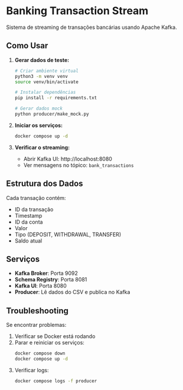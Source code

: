 # Banking Transaction Stream

Sistema de streaming de transações bancárias usando Apache Kafka.

## Como Usar

1. **Gerar dados de teste:**
   ```bash
   # Criar ambiente virtual
   python3 -m venv venv
   source venv/bin/activate
   
   # Instalar dependências
   pip install -r requirements.txt
   
   # Gerar dados mock
   python producer/make_mock.py
   ```

2. **Iniciar os serviços:**
   ```bash
   docker compose up -d
   ```

3. **Verificar o streaming:**
   - Abrir Kafka UI: http://localhost:8080
   - Ver mensagens no tópico: `bank_transactions`

## Estrutura dos Dados

Cada transação contém:
- ID da transação
- Timestamp
- ID da conta
- Valor
- Tipo (DEPOSIT, WITHDRAWAL, TRANSFER)
- Saldo atual

## Serviços

- **Kafka Broker**: Porta 9092
- **Schema Registry**: Porta 8081
- **Kafka UI**: Porta 8080
- **Producer**: Lê dados do CSV e publica no Kafka

## Troubleshooting

Se encontrar problemas:
1. Verificar se Docker está rodando
2. Parar e reiniciar os serviços:
   ```bash
   docker compose down
   docker compose up -d
   ```
3. Verificar logs:
   ```bash
   docker compose logs -f producer
   ```
